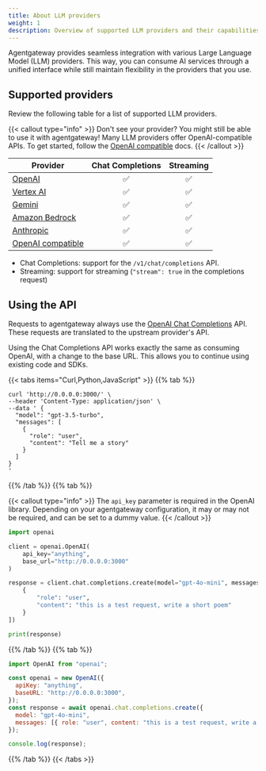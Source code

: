 ```yaml
---
title: About LLM providers
weight: 1
description: Overview of supported LLM providers and their capabilities
---
```


Agentgateway provides seamless integration with various Large Language Model (LLM) providers. This way, you can consume AI services through a unified interface while still maintain flexibility in the providers that you use.

## Supported providers

Review the following table for a list of supported LLM providers.

{{< callout type="info" >}}
Don't see your provider? You might still be able to use it with agentgateway! Many LLM providers offer OpenAI-compatible APIs. To get started, follow the [OpenAI compatible](../openai-compatible) docs.
{{< /callout >}}

| Provider                  | Chat Completions | Streaming |
|---------------------------|:---------------:|:---------:|
| [OpenAI](../openai)          | ✅           | ✅         |
| [Vertex AI](../vertex)       | ✅           | ✅         |
| [Gemini](../gemini)          | ✅           | ✅         |
| [Amazon Bedrock](../bedrock) | ✅           | ✅         |
| [Anthropic](../anthropic)    | ✅           | ✅         |
| [OpenAI compatible](../openai-compatible)    | ✅           | ✅         |

* Chat Completions: support for the `/v1/chat/completions` API.
* Streaming: support for streaming (`"stream": true` in the completions request)

## Using the API

Requests to agentgateway always use the [OpenAI Chat Completions](https://platform.openai.com/docs/api-reference/chat/create) API.
These requests are translated to the upstream provider's API.

Using the Chat Completions API works exactly the same as consuming OpenAI, with a change to the base URL.
This allows you to continue using existing code and SDKs.

{{< tabs items="Curl,Python,JavaScript" >}}
{{% tab %}}

```shell
curl 'http://0.0.0.0:3000/' \
--header 'Content-Type: application/json' \
--data ' {
  "model": "gpt-3.5-turbo",
  "messages": [
    {
      "role": "user",
      "content": "Tell me a story"
    }
  ]
}
'
```

{{% /tab %}}
{{% tab %}}

{{< callout type="info" >}}
The `api_key` parameter is required in the OpenAI library.
Depending on your agentgateway configuration, it may or may not be required, and can be set to a dummy value.
{{< /callout >}}

```python
import openai

client = openai.OpenAI(
    api_key="anything",
    base_url="http://0.0.0.0:3000"
)

response = client.chat.completions.create(model="gpt-4o-mini", messages = [
    {
        "role": "user",
        "content": "this is a test request, write a short poem"
    }
])

print(response)
```

{{% /tab %}}
{{% tab %}}

```javascript
import OpenAI from "openai";

const openai = new OpenAI({
  apiKey: "anything",
  baseURL: "http://0.0.0.0:3000",
});
const response = await openai.chat.completions.create({
  model: "gpt-4o-mini",
  messages: [{ role: "user", content: "this is a test request, write a short poem" }]
});

console.log(response);
```

{{% /tab %}}
{{< /tabs >}}

